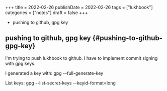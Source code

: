 +++
title = 2022-02-26
publishDate = 2022-02-26
tags = ["lukhbook"]
categories = ["notes"]
draft = false
+++

-   pushing to github, gpg key

<!--more-->


## pushing to github, gpg key {#pushing-to-github-gpg-key}

I'm trying to push lukhbook to github. I have to implement commit signing
with gpg keys.

I generated a key with:
   gpg --full-generate-key

List keys:
   gpg --list-secret-keys --keyid-format=long
